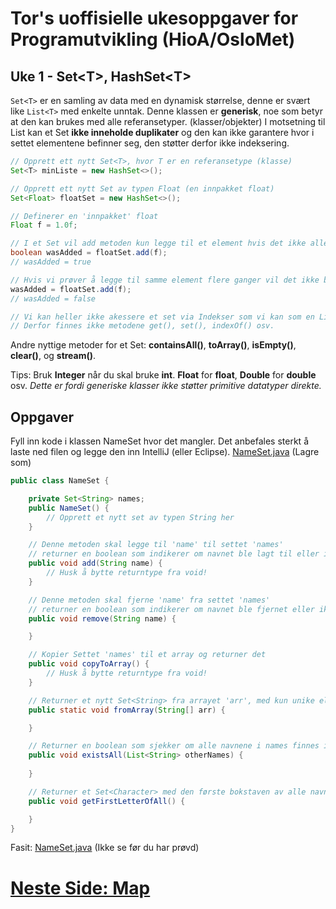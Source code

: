 # Tor's uoffisielle ukesoppgaver for Programutvikling (HioA/OsloMet)
## Uke 1 - Set\<T\>, HashSet\<T\>
`Set<T>` er en samling av data med en dynamisk størrelse, denne er svært like `List<T>` med enkelte unntak.
Denne klassen er **generisk**, noe som betyr at den kan brukes med alle referansetyper. (klasser/objekter)
I motsetning til List<T> kan et Set **ikke inneholde duplikater** og den kan ikke garantere hvor i settet elementene befinner seg, den støtter derfor ikke indeksering.

```java
// Opprett ett nytt Set<T>, hvor T er en referansetype (klasse)
Set<T> minListe = new HashSet<>();

// Opprett ett nytt Set av typen Float (en innpakket float)
Set<Float> floatSet = new HashSet<>();

// Definerer en 'innpakket' float
Float f = 1.0f;

// I et Set vil add metoden kun legge til et element hvis det ikke allerede finnes.
boolean wasAdded = floatSet.add(f);
// wasAdded = true

// Hvis vi prøver å legge til samme element flere ganger vil det ikke bli lagt til
wasAdded = floatSet.add(f);
// wasAdded = false

// Vi kan heller ikke akessere et set via Indekser som vi kan som en List<T>
// Derfor finnes ikke metodene get(), set(), indexOf() osv.

```
Andre nyttige metoder for et Set: **containsAll()**, **toArray()**, **isEmpty()**, **clear()**, og **stream()**.

Tips: Bruk **Integer** når du skal bruke **int**. **Float** for **float**, **Double** for **double** osv.
*Dette er fordi generiske klasser ikke støtter primitive datatyper direkte.*

## Oppgaver
Fyll inn kode i klassen NameSet hvor det mangler.
Det anbefales sterkt å laste ned filen og legge den inn IntelliJ (eller Eclipse).
[NameSet.java](http://nudua.com/files/NameCollection.java) (Lagre som)

```java
public class NameSet {

    private Set<String> names;
    public NameSet() {
        // Opprett et nytt set av typen String her
    }

    // Denne metoden skal legge til 'name' til settet 'names'
    // returner en boolean som indikerer om navnet ble lagt til eller ikke
    public void add(String name) {
        // Husk å bytte returntype fra void!
    }

    // Denne metoden skal fjerne 'name' fra settet 'names'
    // returner en boolean som indikerer om navnet ble fjernet eller ikke
    public void remove(String name) {

    }

    // Kopier Settet 'names' til et array og returner det
    public void copyToArray() {
        // Husk å bytte returntype fra void!
    }

    // Returner et nytt Set<String> fra arrayet 'arr', med kun unike elementer
    public static void fromArray(String[] arr) {

    }

    // Returner en boolean som sjekker om alle navnene i names finnes i peopleSet
    public void existsAll(List<String> otherNames) {
        
    }

    // Returner et Set<Character> med den første bokstaven av alle navnene
    public void getFirstLetterOfAll() {

    }
}
```
Fasit: [NameSet.java](http://nudua.com/files/NameCollection.java) (Ikke se før du har prøvd)


# [Neste Side: Map](https://github.com/Nudua/programutvikling/blob/master/uke1/map.md) #
